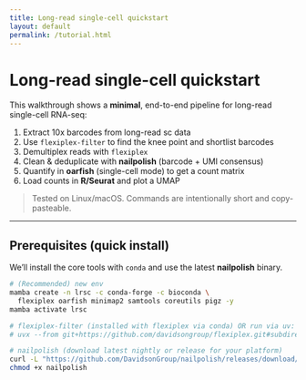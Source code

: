 ```yaml
---
title: Long-read single-cell quickstart
layout: default
permalink: /tutorial.html
---
```


# Long-read single-cell quickstart

This walkthrough shows a **minimal**, end-to-end pipeline for long-read single-cell RNA-seq:

1. Extract 10x barcodes from long-read sc data  
2. Use `flexiplex-filter` to find the knee point and shortlist barcodes  
3. Demultiplex reads with `flexiplex`  
4. Clean & deduplicate with **nailpolish** (barcode + UMI consensus)  
5. Quantify in **oarfish** (single-cell mode) to get a count matrix  
6. Load counts in **R/Seurat** and plot a UMAP

> Tested on Linux/macOS. Commands are intentionally short and copy-pasteable.

---

## Prerequisites (quick install)

We’ll install the core tools with `conda` and use the latest **nailpolish** binary.

```bash
# (Recommended) new env
mamba create -n lrsc -c conda-forge -c bioconda \
  flexiplex oarfish minimap2 samtools coreutils pigz -y
mamba activate lrsc

# flexiplex-filter (installed with flexiplex via conda) OR run via uv:
# uvx --from git+https://github.com/davidsongroup/flexiplex.git#subdirectory=scripts flexiplex-filter --help

# nailpolish (download latest nightly or release for your platform)
curl -L "https://github.com/DavidsonGroup/nailpolish/releases/download/nightly_develop/nailpolish" -o nailpolish
chmod +x nailpolish

